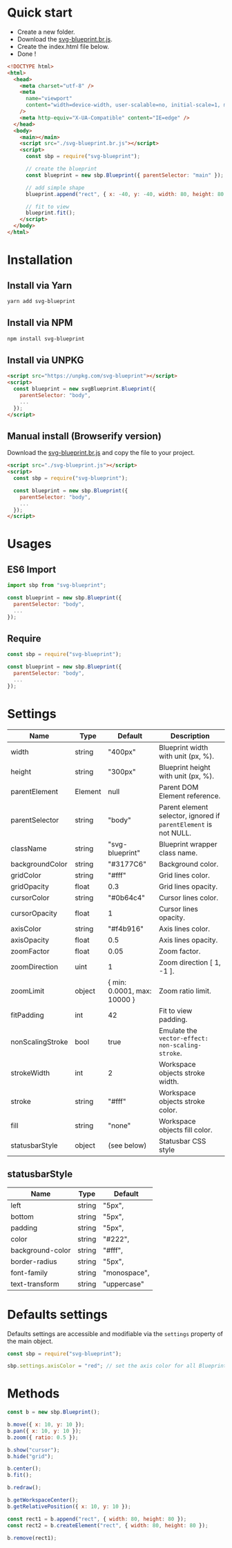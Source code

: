 # Quick start

- Create a new folder.
- Download the [svg-blueprint.br.js](https://github.com/onlfait/svg-blueprint/tree/master/build/svg-blueprint.br.js).
- Create the index.html file below.
- Done !

```html
<!DOCTYPE html>
<html>
  <head>
    <meta charset="utf-8" />
    <meta
      name="viewport"
      content="width=device-width, user-scalable=no, initial-scale=1, maximum-scale=1, minimum-scale=1"
    />
    <meta http-equiv="X-UA-Compatible" content="IE=edge" />
  </head>
  <body>
    <main></main>
    <script src="./svg-blueprint.br.js"></script>
    <script>
      const sbp = require("svg-blueprint");

      // create the blueprint
      const blueprint = new sbp.Blueprint({ parentSelector: "main" });

      // add simple shape
      blueprint.append("rect", { x: -40, y: -40, width: 80, height: 80 });

      // fit to view
      blueprint.fit();
    </script>
  </body>
</html>
```

# Installation

## Install via Yarn

```bash
yarn add svg-blueprint
```

## Install via NPM

```bash
npm install svg-blueprint
```

## Install via UNPKG

```html
<script src="https://unpkg.com/svg-blueprint"></script>
<script>
  const blueprint = new svgBlueprint.Blueprint({
    parentSelector: "body",
    ...
  });
</script>
```

## Manual install (Browserify version)

Download the [svg-blueprint.br.js](https://github.com/onlfait/svg-blueprint/tree/master/build/svg-blueprint.br.js) and copy the file to your project.

```html
<script src="./svg-blueprint.js"></script>
<script>
  const sbp = require("svg-blueprint");

  const blueprint = new sbp.Blueprint({
    parentSelector: "body",
    ...
  });
</script>
```

# Usages

## ES6 Import

```js
import sbp from "svg-blueprint";

const blueprint = new sbp.Blueprint({
  parentSelector: "body",
  ...
});
```

## Require

```js
const sbp = require("svg-blueprint");

const blueprint = new sbp.Blueprint({
  parentSelector: "body",
  ...
});
```

# Settings

| Name             | Type    | Default                     | Description                                                      |
| ---------------- | ------- | --------------------------- | ---------------------------------------------------------------- |
| width            | string  | "400px"                     | Blueprint width with unit (px, %).                               |
| height           | string  | "300px"                     | Blueprint height with unit (px, %).                              |
| parentElement    | Element | null                        | Parent DOM Element reference.                                    |
| parentSelector   | string  | "body"                      | Parent element selector, ignored if `parentElement` is not NULL. |
| className        | string  | "svg-blueprint"             | Blueprint wrapper class name.                                    |
| backgroundColor  | string  | "#3177C6"                   | Background color.                                                |
| gridColor        | string  | "#fff"                      | Grid lines color.                                                |
| gridOpacity      | float   | 0.3                         | Grid lines opacity.                                              |
| cursorColor      | string  | "#0b64c4"                   | Cursor lines color.                                              |
| cursorOpacity    | float   | 1                           | Cursor lines opacity.                                            |
| axisColor        | string  | "#f4b916"                   | Axis lines color.                                                |
| axisOpacity      | float   | 0.5                         | Axis lines opacity.                                              |
| zoomFactor       | float   | 0.05                        | Zoom factor.                                                     |
| zoomDirection    | uint    | 1                           | Zoom direction [ 1, -1 ].                                        |
| zoomLimit        | object  | { min: 0.0001, max: 10000 } | Zoom ratio limit.                                                |
| fitPadding       | int     | 42                          | Fit to view padding.                                             |
| nonScalingStroke | bool    | true                        | Emulate the `vector-effect: non-scaling-stroke`.                 |
| strokeWidth      | int     | 2                           | Workspace objects stroke width.                                  |
| stroke           | string  | "#fff"                      | Workspace objects stroke color.                                  |
| fill             | string  | "none"                      | Workspace objects fill color.                                    |
| statusbarStyle   | object  | (see below)                 | Statusbar CSS style                                              |

## statusbarStyle

| Name             | Type   | Default      |
| ---------------- | ------ | ------------ |
| left             | string | "5px",       |
| bottom           | string | "5px",       |
| padding          | string | "5px",       |
| color            | string | "#222",      |
| background-color | string | "#fff",      |
| border-radius    | string | "5px",       |
| font-family      | string | "monospace", |
| text-transform   | string | "uppercase"  |

# Defaults settings

Defaults settings are accessible and modifiable via the `settings` property of the main object.

```js
const sbp = require("svg-blueprint");

sbp.settings.axisColor = "red"; // set the axis color for all Blueprint instances
```

# Methods

```js
const b = new sbp.Blueprint();

b.move({ x: 10, y: 10 });
b.pan({ x: 10, y: 10 });
b.zoom({ ratio: 0.5 });

b.show("cursor");
b.hide("grid");

b.center();
b.fit();

b.redraw();

b.getWorkspaceCenter();
b.getRelativePosition({ x: 10, y: 10 });

const rect1 = b.append("rect", { width: 80, height: 80 });
const rect2 = b.createElement("rect", { width: 80, height: 80 });

b.remove(rect1);
```
